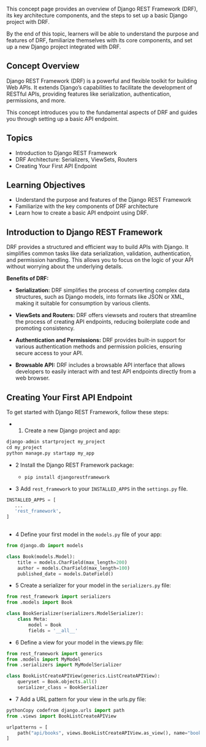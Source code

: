 This concept page provides an overview of Django REST Framework (DRF), its key architecture components, and the steps to set up a basic Django project with DRF. 


By the end of this topic, learners will be able to understand the purpose and features of DRF, familiarize themselves with its core components, and set up a new Django project integrated with DRF.

## Concept Overview
Django REST Framework (DRF) is a powerful and flexible toolkit for building Web APIs. It extends Django’s capabilities to facilitate the development of RESTful APIs, providing features like serialization, authentication, permissions, and more. 

This concept introduces you to the fundamental aspects of DRF and guides you through setting up a basic API endpoint.


## Topics
- Introduction to Django REST Framework
- DRF Architecture: Serializers, ViewSets, Routers
- Creating Your First API Endpoint


## Learning Objectives
- Understand the purpose and features of the Django REST Framework
- Familiarize with the key components of DRF architecture
- Learn how to create a basic API endpoint using DRF.


## Introduction to Django REST Framework
DRF provides a structured and efficient way to build APIs with Django. It simplifies common tasks like data serialization, validation, authentication, and permission handling. This allows you to focus on the logic of your API without worrying about the underlying details.

**Benefits of DRF:**

- **Serialization:** DRF simplifies the process of converting complex data structures, such as Django models, into formats like JSON or XML, making it suitable for consumption by various clients.

- **ViewSets and Routers:** DRF offers viewsets and routers that streamline the process of creating API endpoints, reducing boilerplate code and promoting consistency.

- **Authentication and Permissions:** DRF provides built-in support for various authentication methods and permission policies, ensuring secure access to your API.

- **Browsable API:** DRF includes a browsable API interface that allows developers to easily interact with and test API endpoints directly from a web browser.


## Creating Your First API Endpoint
To get started with Django REST Framework, follow these steps:

- 1. Create a new Django project and app:
```python
django-admin startproject my_project
cd my_project
python manage.py startapp my_app
```
- 2 Install the Django REST Framework package:
     - `pip install djangorestframework`

- 3 Add `rest_framework` to your `INSTALLED_APPS` in the `settings.py` file.
 ```python
INSTALLED_APPS = [
    ...
    'rest_framework',
]
  
 ```
- 4 Define your first model in the `models.py` file of your app:

```python
from django.db import models

class Book(models.Model):
    title = models.CharField(max_length=200)
    author = models.CharField(max_length=100)
    published_date = models.DateField()
```
- 5 Create a serializer for your model in the `serializers.py` file:

```python
from rest_framework import serializers
from .models import Book

class BookSerializer(serializers.ModelSerializer):
    class Meta:
        model = Book
        fields = '__all__'

```

- 6 Define a view for your model in the views.py file:

```python
from rest_framework import generics
from .models import MyModel
from .serializers import MyModelSerializer

class BookListCreateAPIView(generics.ListCreateAPIView):
    queryset = Book.objects.all()
    serializer_class = BookSerializer

```

 - 7 Add a URL pattern for your view in the urls.py file:
 
```python
pythonCopy codefrom django.urls import path
from .views import BookListCreateAPIView

urlpatterns = [
    path("api/books", views.BookListCreateAPIView.as_view(), name="book_list_create"),
]


```

